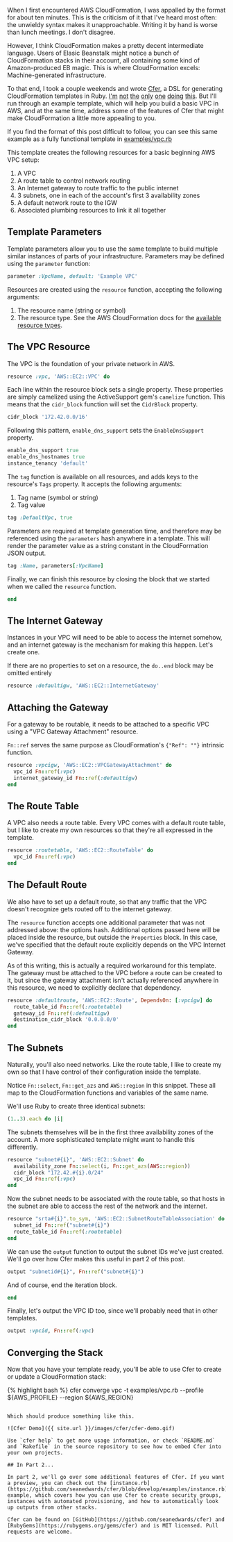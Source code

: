 When I first encountered AWS CloudFormation, I was appalled by the format for about ten minutes. This is the criticism of it that I've heard most often: the unwieldy syntax makes it unapproachable. Writing it by hand is worse than lunch meetings. I don't disagree.

However, I think CloudFormation makes a pretty decent intermediate language. Users of Elasic Beanstalk might notice a bunch of CloudFormation stacks in their account, all containing some kind of Amazon-produced EB magic. This is where CloudFormation excels: Machine-generated infrastructure.

To that end, I took a couple weekends and wrote [Cfer](https://github.com/seanedwards/cfer), a DSL for generating CloudFormation templates in Ruby. [I'm](http://chrisfjones.github.io/coffin/) [not](https://github.com/bazaarvoice/cloudformation-ruby-dsl) [the](https://github.com/stevenjack/cfndsl) [only](https://github.com/Optaros/cloud_builder) [one](https://github.com/rapid7/convection) [doing](https://github.com/cloudtools/troposphere) [this](https://cfn-pyplates.readthedocs.org/en/latest/). But I'll run through an example template, which will help you build a basic VPC in AWS, and at the same time, address some of the features of Cfer that might make CloudFormation a little more appealing to you.

If you find the format of this post difficult to follow, you can see this same example as a fully functional template in [examples/vpc.rb](https://github.com/seanedwards/cfer/blob/develop/examples/vpc.rb)


This template creates the following resources for a basic beginning AWS VPC setup:

1. A VPC
2. A route table to control network routing
3. An Internet gateway to route traffic to the public internet
4. 3 subnets, one in each of the account's first 3 availability zones
5. A default network route to the IGW
6. Associated plumbing resources to link it all together

## Template Parameters

Template parameters allow you to use the same template to build multiple similar instances of parts of your infrastructure. Parameters may be defined using the `parameter` function:

```ruby
parameter :VpcName, default: 'Example VPC'
```

Resources are created using the `resource` function, accepting the following arguments:

1. The resource name (string or symbol)
2. The resource type. See the AWS CloudFormation docs for the [available resource types](http://docs.aws.amazon.com/AWSCloudFormation/latest/UserGuide/aws-template-resource-type-ref.html).


## The VPC Resource

The VPC is the foundation of your private network in AWS.

```ruby
resource :vpc, 'AWS::EC2::VPC' do
```

Each line within the resource block sets a single property. These properties are simply camelized using the ActiveSupport gem's `camelize` function. This means that the `cidr_block` function will set the `CidrBlock` property.

```ruby
cidr_block '172.42.0.0/16'
```

Following this pattern, `enable_dns_support` sets the `EnableDnsSupport` property.

```ruby
enable_dns_support true
enable_dns_hostnames true
instance_tenancy 'default'
```

The `tag` function is available on all resources, and adds keys to the resource's `Tags` property. It accepts the following arguments:

1. Tag name (symbol or string)
2. Tag value

```ruby
tag :DefaultVpc, true
```

Parameters are required at template generation time, and therefore may be referenced using the `parameters` hash anywhere in a template. This will render the parameter value as a string constant in the CloudFormation JSON output.

```ruby
tag :Name, parameters[:VpcName]
```

Finally, we can finish this resource by closing the block that we started when we called the `resource` function.

```ruby
end
```

## The Internet Gateway

Instances in your VPC will need to be able to access the internet somehow, and an internet gateway is the mechanism for making this happen. Let's create one.

If there are no properties to set on a resource, the `do..end` block may be omitted entirely

```ruby
resource :defaultigw, 'AWS::EC2::InternetGateway'
```

## Attaching the Gateway

For a gateway to be routable, it needs to be attached to a specific VPC using a "VPC Gateway Attachment" resource.

`Fn::ref` serves the same purpose as CloudFormation's `{"Ref": ""}` intrinsic function.

```ruby
resource :vpcigw, 'AWS::EC2::VPCGatewayAttachment' do
  vpc_id Fn::ref(:vpc)
  internet_gateway_id Fn::ref(:defaultigw)
end
```

## The Route Table

A VPC also needs a route table. Every VPC comes with a default route table, but I like to create my own resources so that they're all expressed in the template.

```ruby
resource :routetable, 'AWS::EC2::RouteTable' do
  vpc_id Fn::ref(:vpc)
end
```

## The Default Route

We also have to set up a default route, so that any traffic that the VPC doesn't recognize gets routed off to the internet gateway.

The `resource` function accepts one additional parameter that was not addressed above: the options hash. Additional options passed here will be placed inside the resource, but outside the `Properties` block. In this case, we've specified that the default route explicitly depends on the VPC Internet Gateway.

As of this writing, this is actually a required workaround for this template. The gateway must be attached to the VPC before a route can be created to it, but since the gateway attachment isn't actually referenced anywhere in this resource, we need to explicitly declare that dependency.

```ruby
resource :defaultroute, 'AWS::EC2::Route', DependsOn: [:vpcigw] do
  route_table_id Fn::ref(:routetable)
  gateway_id Fn::ref(:defaultigw)
  destination_cidr_block '0.0.0.0/0'
end
```

## The Subnets

Naturally, you'll also need networks. Like the route table, I like to create my own so that I have control of their configuration inside the template.

Notice `Fn::select`, `Fn::get_azs` and `AWS::region` in this snippet. These all map to the CloudFormation functions and variables of the same name.

We'll use Ruby to create three identical subnets:

```ruby
(1..3).each do |i|
```

The subnets themselves will be in the first three availability zones of the account. A more sophisticated template might want to handle this differently.

```ruby
resource "subnet#{i}", 'AWS::EC2::Subnet' do
  availability_zone Fn::select(i, Fn::get_azs(AWS::region))
  cidr_block "172.42.#{i}.0/24"
  vpc_id Fn::ref(:vpc)
end
```

Now the subnet needs to be associated with the route table, so that hosts in the subnet are able to access the rest of the network and the internet.

```ruby
resource "srta#{i}".to_sym, 'AWS::EC2::SubnetRouteTableAssociation' do
  subnet_id Fn::ref("subnet#{i}")
  route_table_id Fn::ref(:routetable)
end
```

We can use the `output` function to output the subnet IDs we've just created. We'll go over how Cfer makes this useful in part 2 of this post.

```ruby
output "subnetid#{i}", Fn::ref("subnet#{i}")
```

And of course, end the iteration block.

```ruby
end
```


Finally, let's output the VPC ID too, since we'll probably need that in other templates.

```ruby
output :vpcid, Fn::ref(:vpc)
```

## Converging the Stack

Now that you have your template ready, you'll be able to use Cfer to create or update a CloudFormation stack:

{% highlight bash %}
cfer converge vpc -t examples/vpc.rb --profile ${AWS_PROFILE} --region ${AWS_REGION}
```

Which should produce something like this.

![Cfer Demo]({{ site.url }}/images/cfer/cfer-demo.gif)

Use `cfer help` to get more usage information, or check `README.md` and `Rakefile` in the source repository to see how to embed Cfer into your own projects.

## In Part 2...

In part 2, we'll go over some additional features of Cfer. If you want a preview, you can check out the [instance.rb](https://github.com/seanedwards/cfer/blob/develop/examples/instance.rb) example, which covers how you can use Cfer to create security groups, instances with automated provisioning, and how to automatically look up outputs from other stacks.

Cfer can be found on [GitHub](https://github.com/seanedwards/cfer) and [RubyGems](https://rubygems.org/gems/cfer) and is MIT licensed. Pull requests are welcome.

